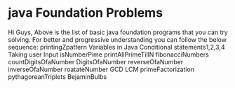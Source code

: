 # java Foundation Problems
Hi Guys, 
Above is the list of basic java foundation programs that you can try solving.
For better and progressive understanding you can follow the below sequence:
printingZpattern
Variables in Java
Conditional statements1,2,3,4
Taking user Input
isNumberPime
printAllPrimeTillN
fibonacciNumbers
countDigitsOfaNumber
DigitsOfaNumber
reverseOfaNumber
inverseOfaNumber
roatateNumber
GCD
LCM
primeFactorization
pythagoreanTriplets
BejaminBulbs


